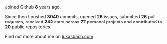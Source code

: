 Joined Github **8** years ago.

Since then I pushed **3040** commits, opened **26** issues, submitted **26** pull requests, received **242** stars across **77** personal projects and contributed to **20** public repositories.

Find out more about me on [lukasbach.com](https://lukasbach.com)
